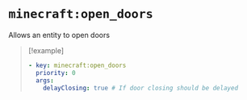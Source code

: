 # `minecraft:open_doors`

Allows an entity to open doors

> [!example]
> ```yaml
> - key: minecraft:open_doors
>   priority: 0
>   args:
>     delayClosing: true # If door closing should be delayed
> ```
